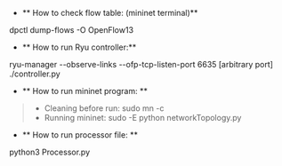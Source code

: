 - ** How to check flow table: (mininet terminal)**

 dpctl dump-flows -O OpenFlow13

- ** How to run Ryu controller:**

 ryu-manager --observe-links --ofp-tcp-listen-port 6635 [arbitrary port] ./controller.py

- ** How to run mininet program: **

> - Cleaning before run:
    sudo mn -c
> - Running mininet:
    sudo -E python networkTopology.py

- ** How to run processor file: **

 python3 Processor.py